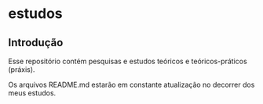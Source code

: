 # estudos
## Introdução
Esse repositório contém pesquisas e estudos teóricos e teóricos-práticos (práxis).

Os arquivos README.md estarão em constante atualização no decorrer dos meus estudos.
